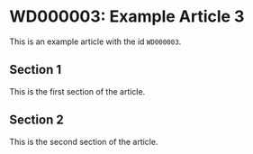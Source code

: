 # WD000003: Example Article 3

This is an example article with the id `WD000003`.

## Section 1

This is the first section of the article.

## Section 2

This is the second section of the article.
